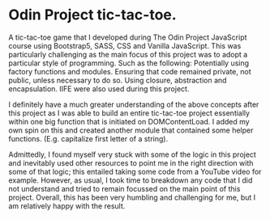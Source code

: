 # Odin Project tic-tac-toe.
A tic-tac-toe game that I developed during The Odin Project JavaScript course using Bootstrap5, SASS, CSS and Vanilla JavaScript.
This was particularly challenging as the main focus of this project was to adopt a particular style of programming. Such as the following:
Potentially using factory functions and modules.
Ensuring that code remained private, not public, unless necessary to do so.
Using closure, abstraction and encapsulation.
IIFE were also used during this project.

I definitely have a much greater understanding of the above concepts after this project as I was able to build an entire tic-tac-toe project essentially within one big function that is initiated on DOMContentLoad.
I added my own spin on this and created another module that contained some helper functions. (E.g. capitalize first letter of a string).

Admittedly, I found myself very stuck with some of the logic in this project and inevitably used other resources to point me in the right direction with some of that logic; this entailed taking some code from a YouTube video for example. However, as usual, I took time to breakdown any code that I did not understand and tried to remain focussed on the main point of this project. Overall, this has been very humbling and challenging for me, but I am relatively happy with the result. 
